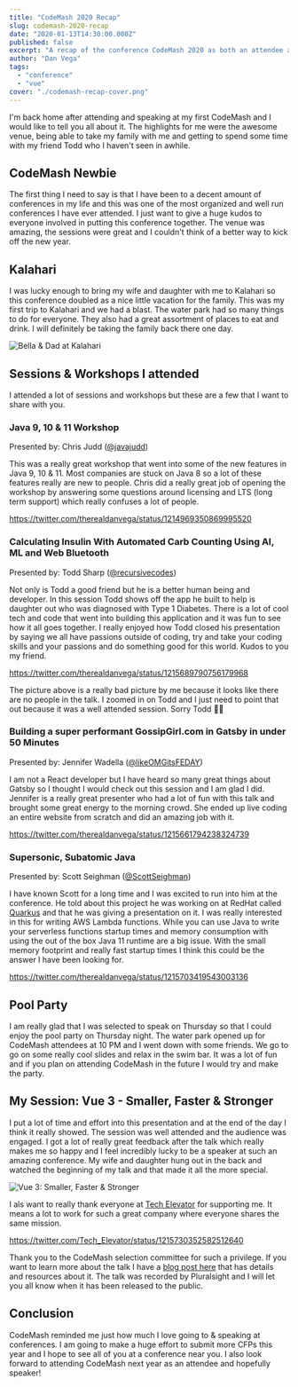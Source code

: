 ```yaml
---
title: "CodeMash 2020 Recap"
slug: codemash-2020-recap
date: "2020-01-13T14:30:00.000Z"
published: false
excerpt: "A recap of the conference CodeMash 2020 as both an attendee and a speaker."
author: "Dan Vega"
tags:
  - "conference"
  - "vue"
cover: "./codemash-recap-cover.png"
---
```


I'm back home after attending and speaking at my first CodeMash and I would like to tell you all about it. The highlights for me were the awesome venue, being able to take my family with me and getting to spend some time with my friend Todd who I haven't seen in awhile.

## CodeMash Newbie

The first thing I need to say is that I have been to a decent amount of conferences in my life and this was one of the most organized and well run conferences I have ever attended. I just want to give a huge kudos to everyone involved in putting this conference together. The venue was amazing, the sessions were great and I couldn't think of a better way to kick off the new year.

## Kalahari

I was lucky enough to bring my wife and daughter with me to Kalahari so this conference doubled as a nice little vacation for the family. This was my first trip to Kalahari and we had a blast. The water park had so many things to do for everyone. They also had a great assortment of places to eat and drink. I will definitely be taking the family back there one day.

![Bella & Dad at Kalahari](/images/blog/2020/01/13/bella_codemash.jpg)

## Sessions & Workshops I attended

I attended a lot of sessions and workshops but these are a few that I want to share with you.

### Java 9, 10 & 11 Workshop

Presented by: Chris Judd ([@javajudd](https://twitter.com/javajudd))

This was a really great workshop that went into some of the new features in Java 9, 10 & 11. Most companies are stuck on Java 8 so a lot of these features really are new to people. Chris did a really great job of opening the workshop by answering some questions around licensing and LTS (long term support) which really confuses a lot of people.

https://twitter.com/therealdanvega/status/1214969350869995520

### Calculating Insulin With Automated Carb Counting Using AI, ML and Web Bluetooth

Presented by: Todd Sharp ([@recursivecodes](https://twitter.com/recursivecodes))

Not only is Todd a good friend but he is a better human being and developer. In this session Todd shows off the app he built to help is daughter out who was diagnosed with Type 1 Diabetes. There is a lot of cool tech and code that went into building this application and it was fun to see how it all goes together. I really enjoyed how Todd closed his presentation by saying we all have passions outside of coding, try and take your coding skills and your passions and do something good for this world. Kudos to you my friend.

https://twitter.com/therealdanvega/status/1215689790756179968

The picture above is a really bad picture by me because it looks like there are no people in the talk. I zoomed in on Todd and I just need to point that out because it was a well attended session. Sorry Todd 🤦‍♂️

### Building a super performant GossipGirl.com in Gatsby in under 50 Minutes

Presented by: Jennifer Wadella ([@likeOMGitsFEDAY](https://twitter.com/likeOMGitsFEDAY))

I am not a React developer but I have heard so many great things about Gatsby so I thought I would check out this session and I am glad I did. Jennifer is a really great presenter who had a lot of fun with this talk and brought some great energy to the morning crowd. She ended up live coding an entire website from scratch and did an amazing job with it.

https://twitter.com/therealdanvega/status/1215661794238324739

### Supersonic, Subatomic Java

Presented by: Scott Seighman ([@ScottSeighman](https://twitter.com/ScottSeighman))

I have known Scott for a long time and I was excited to run into him at the conference. He told about this project he was working on at RedHat called [Quarkus](https://quarkus.io/) and that he was giving a presentation on it. I was really interested in this for writing AWS Lambda functions. While you can use Java to write your serverless functions startup times and memory consumption with using the out of the box Java 11 runtime are a big issue. With the small memory footprint and really fast startup times I think this could be the answer I have been looking for.

https://twitter.com/therealdanvega/status/1215703419543003136

## Pool Party

I am really glad that I was selected to speak on Thursday so that I could enjoy the pool party on Thursday night. The water park opened up for CodeMash attendees at 10 PM and I went down with some friends. We go to go on some really cool slides and relax in the swim bar. It was a lot of fun and if you plan on attending CodeMash in the future I would try and make the party.

## My Session: Vue 3 - Smaller, Faster & Stronger

I put a lot of time and effort into this presentation and at the end of the day I think it really showed. The session was well attended and the audience was engaged. I got a lot of really great feedback after the talk which really makes me so happy and I feel incredibly lucky to be a speaker at such an amazing conference. My wife and daughter hung out in the back and watched the beginning of my talk and that made it all the more special.

![Vue 3: Smaller, Faster & Stronger](/images/blog/2020/01/13/danvega_vue3_session.jpg)

I als want to really thank everyone at [Tech Elevator](https://www.techelevator.com) for supporting me. It means a lot to work for such a great company where everyone shares the same mission.

https://twitter.com/Tech_Elevator/status/1215730352582512640

Thank you to the CodeMash selection committee for such a privilege. If you want to learn more about the talk I have a [blog post here](https://www.danvega.dev/blog/2020/01/09/codemash-2020/) that has details and resources about it. The talk was recorded by Pluralsight and I will let you all know when it has been released to the public.

## Conclusion

CodeMash reminded me just how much I love going to & speaking at conferences. I am going to make a huge effort to submit more CFPs this year and I hope to see all of you at a conference near you. I also look forward to attending CodeMash next year as an attendee and hopefully speaker!
